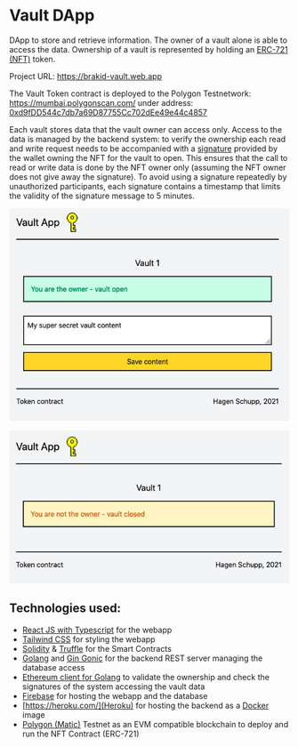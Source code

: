# Vault DApp
DApp to store and retrieve information. The owner of a vault alone is able to access the data.
Ownership of a vault is represented by holding an [ERC-721 (NFT)](https://ethereum.org/en/developers/docs/standards/tokens/erc-721/) token.

Project URL: https://brakid-vault.web.app

The Vault Token contract is deployed to the Polygon Testnetwork: https://mumbai.polygonscan.com/ under address: [0xd9fDD544c7db7a69D87755Cc702dEe49e44c4857](https://mumbai.polygonscan.com/token/0xd9fDD544c7db7a69D87755Cc702dEe49e44c4857)

Each vault stores data that the vault owner can access only. Access to the data is managed by the backend system: to verify the ownership each read and write request needs to be accompanied with a [signature](https://medium.com/mycrypto/the-magic-of-digital-signatures-on-ethereum-98fe184dc9c7) provided by the wallet owning the NFT for the vault to open. This ensures that the call to read or write data is done by the NFT owner only (assuming the NFT owner does not give away the signature). To avoid using a signature repeatedly by unauthorized participants, each signature contains a timestamp that limits the validity of the signature message to 5 minutes.

![Access granted](./images/access.png)

![Access denied](./images/noaccess.png)

## Technologies used:
* [React JS with Typescript](https://create-react-app.dev/docs/getting-started#creating-a-typescript-app) for the webapp
* [Tailwind CSS](https://tailwindcss.com/) for styling the webapp
* [Solidity](https://soliditylang.org/) & [Truffle](https://trufflesuite.com/) for the Smart Contracts
* [Golang](https://go.dev/) and [Gin Gonic](https://gin-gonic.com/) for the backend REST server managing the database access
* [Ethereum client for Golang](https://geth.ethereum.org/) to validate the ownership and check the signatures of the system accessing the vault data
* [Firebase](https://firebase.google.com/) for hosting the webapp and the database
* [https://heroku.com/](Heroku) for hosting the backend as a [Docker](https://www.docker.com/) image
* [Polygon (Matic)](https://polygon.technology/) Testnet as an EVM compatible blockchain to deploy and run the NFT Contract (ERC-721)
